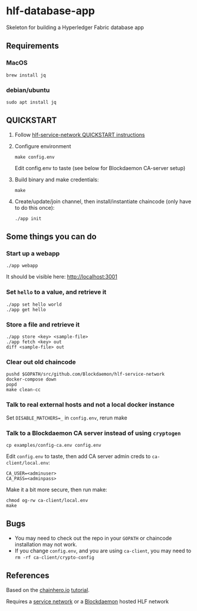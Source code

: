 # hlf-database-app

Skeleton for building a Hyperledger Fabric database app

## Requirements

### MacOS

```shell
brew install jq
```

### debian/ubuntu

```shell
sudo apt install jq
```

## QUICKSTART

1. Follow [hlf-service-network QUICKSTART instructions](https://github.com/Blockdaemon/hlf-service-network/blob/master/README.md#quickstart)
2. Configure environment

   ```shell
   make config.env
   ```

   Edit config.env to taste (see below for Blockdaemon CA-server setup)

3. Build binary and make credentials:

   ```shell
   make
   ```

3. Create/update/join channel, then install/instantiate chaincode (only have to do this once):

   ```shell
   ./app init
   ```

## Some things you can do

### Start up a webapp

```shell
./app webapp
```

It should be visible here: [http://localhost:3001](http://localhost:3001/)

### Set `hello` to a value, and retrieve it

```shell
./app set hello world
./app get hello
```

### Store a file and retrieve it

```shell
./app store <key> <sample-file>
./app fetch <key> out
diff <sample-file> out
```

### Clear out old chaincode

```shell
pushd $GOPATH/src/github.com/Blockdaemon/hlf-service-network
docker-compose down
popd
make clean-cc
```

### Talk to real external hosts and not a local docker instance

Set `DISABLE_MATCHERS=_` in `config.env`, rerun make

### Talk to a Blockdaemon CA server instead of using `cryptogen`

```shell
cp examples/config-ca.env config.env
```

Edit `config.env` to taste, then add CA server admin creds to `ca-client/local.env`:

```shell
CA_USER=<adminuser>
CA_PASS=<adminpass>
```

Make it a bit more secure, then run make:

```shell
chmod og-rw ca-client/local.env
make
```

## Bugs

* You may need to check out the repo in your `GOPATH` or chaincode installation may not work.
* If you change `config.env`, and you are using `ca-client`, you may need to `rm -rf ca-client/crypto-config`

## References

Based on the [chainhero.io](https://chainhero.io) [tutorial](https://chainhero.io/2018/03/tutorial-build-blockchain-app-2/).

Requires a [service network](https://github.com/Blockdaemon/hlf-service-network) or a [Blockdaemon](https://blockdaemon.com/) hosted HLF network
